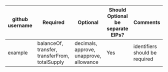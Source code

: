 github username | Required       | Optional      | Should Optional be separate EIPs? | Comments
----------------|----------------|---------------|-----------------------------------|---------
example     |  balanceOf, transfer, transferFrom, totalSupply    | decimals, approve, unapprove, allowance    | Yes | identifiers should be required
